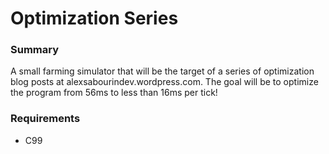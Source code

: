 # Optimization Series

### Summary
A small farming simulator that will be the target of a series of optimization blog posts at alexsabourindev.wordpress.com. The goal will be to optimize the program from 56ms to less than 16ms per tick!

### Requirements
- C99
